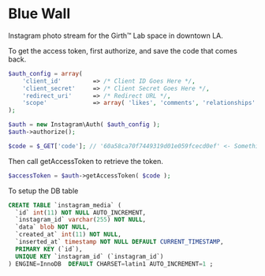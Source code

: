 Blue Wall
========

Instagram photo stream for the Girth™ Lab space in downtown LA.


To get the access token, first authorize, and save the code that comes back.

```php
$auth_config = array(
	'client_id'         => /* Client ID Goes Here */,
	'client_secret'     => /* Client Secret Goes Here */,
	'redirect_uri'      => /* Redirect URL */,
	'scope'             => array( 'likes', 'comments', 'relationships' )
);

$auth = new Instagram\Auth( $auth_config );
$auth->authorize();

$code = $_GET['code']; // '60a58ca70f7449319d01e059fcecd0ef' <- Something like this
```

Then call getAccessToken to retrieve the token.

```php
$accessToken = $auth->getAccessToken( $code );
```

To setup the DB table

```SQL
CREATE TABLE `instagram_media` (
  `id` int(11) NOT NULL AUTO_INCREMENT,
  `instagram_id` varchar(255) NOT NULL,
  `data` blob NOT NULL,
  `created_at` int(11) NOT NULL,
  `inserted_at` timestamp NOT NULL DEFAULT CURRENT_TIMESTAMP,
  PRIMARY KEY (`id`),
  UNIQUE KEY `instagram_id` (`instagram_id`)
) ENGINE=InnoDB  DEFAULT CHARSET=latin1 AUTO_INCREMENT=1 ;

```